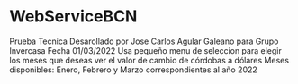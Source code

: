 # WebServiceBCN
Prueba Tecnica  Desarollado por Jose Carlos Agular Galeano para Grupo Invercasa  Fecha 01/03/2022  Usa pequeño menu de seleccion para elegir los meses que deseas ver el valor de cambio de córdobas a dólares  Meses disponibles: Enero, Febrero y Marzo correspondientes al año 2022
